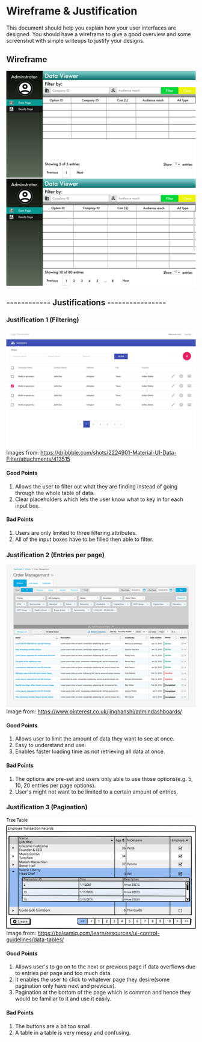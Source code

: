 # Wireframe & Justification

This document should help you explain how your user interfaces are designed. You should have a wireframe to give a good overview and some screenshot with simple writeups to justify your designs.

## Wireframe

![Wireframe1](/worksheets/wireframes/assets/Wireframes/default/DataViewer.png)
![Wireframe2](/worksheets/wireframes/assets/Wireframes/default/Overflow.png)

## ------------ Justifications ----------------

### Justification 1 (Filtering)

![Justification1](/worksheets/wireframes/assets/Justifications/BasicFrontendData1.jpg)
Images from:
https://dribbble.com/shots/2224901-Material-UI-Data-Filter/attachments/413515

#### Good Points

1. Allows the user to filter out what they are finding instead of going through the whole table of data.
2. Clear placeholders which lets the user know what to key in for each input box.

#### Bad Points

1. Users are only limited to three filtering attributes.
2. All of the input boxes have to be filled then able to filter.

### Justification 2 (Entries per page)

![Justification2](/worksheets/wireframes/assets/Justifications/BasicFrontendData2.png)
Image from:
https://www.pinterest.co.uk/jinghanshi/admindashboards/

#### Good Points

1. Allows user to limit the amount of data they want to see at once.
2. Easy to understand and use.
3. Enables faster loading time as not retrieving all data at once.

#### Bad Points

1. The options are pre-set and users only able to use those options(e.g. 5, 10, 20 entries per page options).
2. User's might not want to be limited to a certain amount of entries.

### Justification 3 (Pagination)

![Justification3](/worksheets/wireframes/assets/Justifications/BasicFrontendData3.png)
Image from:
https://balsamiq.com/learn/resources/ui-control-guidelines/data-tables/

#### Good Points

1. Allows user's to go on to the next or previous page if data overflows due to entries per page and too much data.
2. It enables the user to click to whatever page they desire(some pagination only have next and previous).
3. Pagination at the bottom of the page which is common and hence they would be familiar to it and use it easily.

#### Bad Points

1. The buttons are a bit too small.
2. A table in a table is very messy and confusing.
